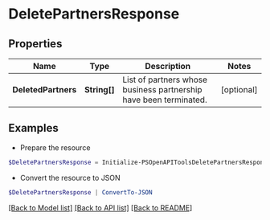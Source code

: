 # DeletePartnersResponse
## Properties

Name | Type | Description | Notes
------------ | ------------- | ------------- | -------------
**DeletedPartners** | **String[]** | List of partners whose business partnership have been terminated. | [optional] 

## Examples

- Prepare the resource
```powershell
$DeletePartnersResponse = Initialize-PSOpenAPIToolsDeletePartnersResponse  -DeletedPartners [&quot;809944451643622187&quot;,&quot;383791336903426391&quot;]
```

- Convert the resource to JSON
```powershell
$DeletePartnersResponse | ConvertTo-JSON
```

[[Back to Model list]](../README.md#documentation-for-models) [[Back to API list]](../README.md#documentation-for-api-endpoints) [[Back to README]](../README.md)


